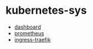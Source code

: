 # kubernetes-sys

* [dashboard](./dashboard)
* [prometheus](./prometheus)
* [ingress-traefik](./ingress-traefik)
